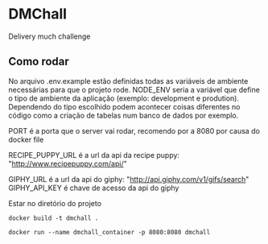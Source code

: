 # DMChall
Delivery much challenge

## Como rodar

No arquivo .env.example estão definidas todas as variáveis de ambiente necessárias para que o projeto rode.
NODE_ENV seria a variável que define o tipo de ambiente da aplicação (exemplo: development e prodution).
Dependendo do tipo escolhido podem acontecer coisas diferentes no código como a criação de tabelas num banco de dados por exemplo.

PORT é a porta que o server vai rodar, recomendo por a 8080 por causa do docker file

RECIPE_PUPPY_URL é a url da api da recipe puppy: "http://www.recipepuppy.com/api/"

GIPHY_URL é a url da api do giphy: "http://api.giphy.com/v1/gifs/search"
GIPHY_API_KEY é chave de acesso da api do giphy

Estar no diretório do projeto

`docker build -t dmchall . `

`docker run --name dmchall_container -p 8080:8080 dmchall`
